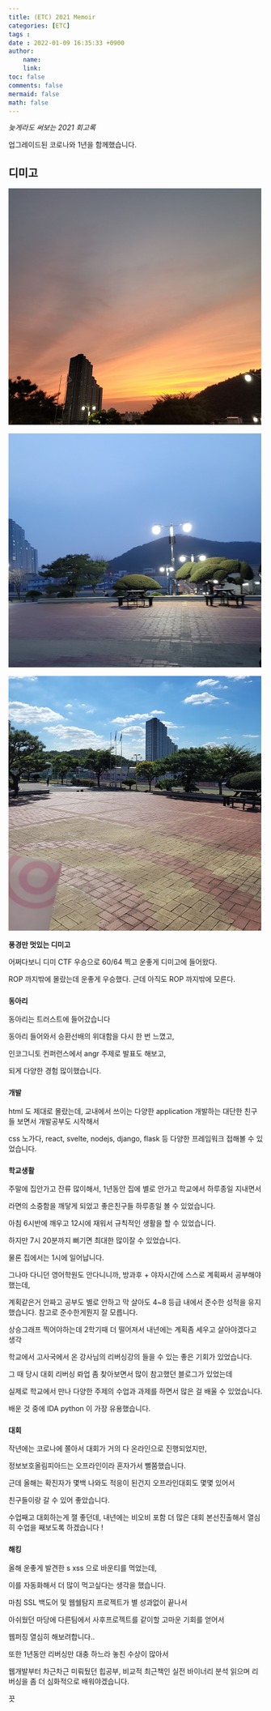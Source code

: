 ```yaml
---
title: (ETC) 2021 Memoir
categories: [ETC]
tags : 
date : 2022-01-09 16:35:33 +0900
author:
    name: 
    link: 
toc: false
comments: false
mermaid: false
math: false
---
```


*늦게라도 써보는 2021 회고록*

업그레이드된 코로나와 1년을 함께했습니다.

## 디미고

![IMG_20210913_185626.jpg](/assets/img/2022-01-09-(etc)-2021-memoir/IMG_20210913_185626.jpg)

![20210314_185444.jpg](/assets/img/2022-01-09-(etc)-2021-memoir/20210314_185444.jpg)

![IMG_20210917_151654.jpg](/assets/img/2022-01-09-(etc)-2021-memoir/IMG_20210917_151654.jpg)

**풍경만 멋있는 디미고**

어쩌다보니 디미 CTF 우승으로 60/64 찍고 운좋게 디미고에 들어왔다.

ROP 까지밖에 몰랐는데  운좋게 우승했다. 근데 아직도 ROP 까지밖에 모른다.

### `동아리`

동아리는 트러스트에 들어갔습니다

동아리 들어와서 승환선배의 위대함을 다시 한 번 느꼈고,

인코그니토 컨퍼런스에서 angr 주제로 발표도 해보고,

되게 다양한 경험 많이했습니다.

### `개발`

html 도 제대로 몰랐는데, 교내에서 쓰이는 다양한 application 개발하는 대단한 친구들 보면서 개발공부도 시작해서

css 노가다, react, svelte, nodejs, django, flask 등 다양한 프레임워크 접해볼 수 있었습니다.

### `학교생활`

주말에 집안가고 잔류 많이해서, 1년동안 집에 별로 안가고 학교에서 하루종일 지내면서

라면의 소중함을 깨닿게 되었고 좋은친구들 하루종일 볼 수 있었습니다.

아침 6시반에 깨우고 12시에 재워서 규칙적인 생활을 할 수 있었습니다.

하지만 7시 20분까지 뻐기면 최대한 많이잘 수 있었습니다.

물론 집에서는 1시에 일어납니다.

그나마 다니던 영어학원도 안다니니까, 방과후 + 야자시간에 스스로 계획짜서 공부해야 했는데,

계획같은거 안짜고 공부도 별로 안하고 막 살아도 4~8 등급 내에서 준수한 성적을 유지했습니다. 참고로 준수한게뭔지 잘 모릅니다. 

상승그래프 찍어야하는데 2학기때 더 떨어져서 내년에는 계획좀 세우고 살아야겠다고 생각

학교에서 고사국에서 온 강사님의 리버싱강의 들을 수 있는 좋은 기회가 있었습니다.

그 때 당시 대회 리버싱 롸업 좀 찾아보면서 많이 참고했던 블로그가 있었는데

실제로 학교에서 만나 다양한 주제의 수업과 과제를 하면서 많은 걸 배울 수 있었습니다.

배운 것 중에 IDA python 이 가장 유용했습니다. 

### `대회`

작년에는 코로나에 쫄아서 대회가 거의 다 온라인으로 진행되었지만, 

정보보호올림피아드는 오프라인이라 혼자가서 뻘쭘했습니다.

근데 올해는 확진자가 몇백 나와도 적응이 된건지 오프라인대회도 몇몇 있어서

친구들이랑 갈 수 있어 좋았습니다.

수업째고 대회하는게 잴 좋던데, 내년에는 비오비 포함 더 많은 대회 본선진출해서 열심히 수업을 째보도록 하겠습니다 !

### `해킹`

올해 운좋게 발견한 s xss 으로 바운티를 먹었는데,

이를 자동화해서 더 많이 먹고싶다는 생각을 했습니다.

마침 SSL 백도어 및 웹쉘탐지 프로젝트가 별 성과없이 끝나서 

아쉬웠던 마당에 다른팀에서 사후프로젝트를 같이할 고마운 기회를 얻어서

웹퍼징 열심히 해보려합니다..

또한 1년동안 리버싱만 대충 하느라 놓친 수상이 많아서

웹개발부터 차근차근 미뤄뒀던 힙공부, 비교적 최근책인 실전 바이너리 분석 읽으며 리버싱을 좀 더 심화적으로 배워야겠습니다.

끗